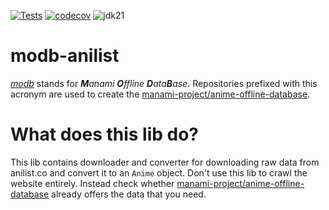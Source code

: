 [![Tests](https://github.com/manami-project/modb-anilist/actions/workflows/tests.yml/badge.svg)](https://github.com/manami-project/modb-anilist/actions/workflows/tests.yml) [![codecov](https://codecov.io/gh/manami-project/modb-anilist/graph/badge.svg?token=S65V0YSVOV)](https://codecov.io/gh/manami-project/modb-anilist) ![jdk21](https://img.shields.io/badge/jdk-21-informational)
# modb-anilist
_[modb](https://github.com/manami-project?tab=repositories&q=modb&type=source)_ stands for _**M**anami **O**ffline **D**ata**B**ase_. Repositories prefixed with this acronym are used to create the [manami-project/anime-offline-database](https://github.com/manami-project/anime-offline-database).

# What does this lib do?
This lib contains downloader and converter for downloading raw data from anilist.co and convert it to an `Anime` object.
Don't use this lib to crawl the website entirely. Instead check whether [manami-project/anime-offline-database](https://github.com/manami-project/anime-offline-database) already offers the data that you need.